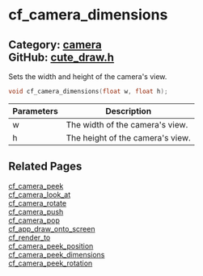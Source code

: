 [](../header.md ':include')

# cf_camera_dimensions

Category: [camera](/api_reference?id=camera)  
GitHub: [cute_draw.h](https://github.com/RandyGaul/cute_framework/blob/master/include/cute_draw.h)  
---

Sets the width and height of the camera's view.

```cpp
void cf_camera_dimensions(float w, float h);
```

Parameters | Description
--- | ---
w | The width of the camera's view.
h | The height of the camera's view.

## Related Pages

[cf_camera_peek](/camera/cf_camera_peek.md)  
[cf_camera_look_at](/camera/cf_camera_look_at.md)  
[cf_camera_rotate](/camera/cf_camera_rotate.md)  
[cf_camera_push](/camera/cf_camera_push.md)  
[cf_camera_pop](/camera/cf_camera_pop.md)  
[cf_app_draw_onto_screen](/app/cf_app_draw_onto_screen.md)  
[cf_render_to](/draw/cf_render_to.md)  
[cf_camera_peek_position](/camera/cf_camera_peek_position.md)  
[cf_camera_peek_dimensions](/camera/cf_camera_peek_dimensions.md)  
[cf_camera_peek_rotation](/camera/cf_camera_peek_rotation.md)  

